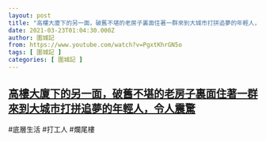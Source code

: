```yaml
---
layout: post
title: "高樓大廈下的另一面，破舊不堪的老房子裏面住著一群來到大城市打拼追夢的年輕人，令人震驚"
date: 2021-03-23T01:04:30.000Z
author: 圍城記
from: https://www.youtube.com/watch?v=PgxtKhrGN5o
tags: [ 圍城記 ]
categories: [ 圍城記 ]
---
```

<!--1616461470000-->
[高樓大廈下的另一面，破舊不堪的老房子裏面住著一群來到大城市打拼追夢的年輕人，令人震驚](https://www.youtube.com/watch?v=PgxtKhrGN5o)
------

<div>
#底層生活 #打工人 #爛尾樓
</div>

